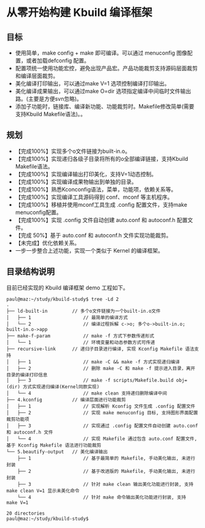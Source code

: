 
# 从零开始构建 Kbuild 编译框架

## 目标

- 使用简单，make config + make 即可编译。可以通过 menuconfig 图像配置，或者加载defconfig 配置。
- 配置项统一使用功能宏控，避免出现产品宏。产品功能裁剪支持源码层面裁剪和编译层面裁剪。
- 美化编译打印输出，可以通过make V=1 选项控制编译打印输出。
- 美化编译成果输出，可以通过make O=dir 选项指定编译中间临时文件输出路。(主要是方便svn忽略)。
- 添加子功能时，链接库、编译新功能、功能裁剪时。Makefile修改简单(需要支持Kbuild Makefile语法)。。

## 规划

- 【完成100%】实现多个o文件链接为built-in.o。
- 【完成100%】实现递归各级子目录将所有的o全部编译链接，支持Kbuild Makefile语法。
- 【完成100%】实现编译输出打印美化，支持V=1动态控制。
- 【完成100%】实现编译成果物输出到单独的目录。
- 【完成100%】熟悉Kconconfig语法，菜单，功能项，依赖关系等。
- 【完成100%】实现编译工具源码得到 conf、mconf 等主机程序。
- 【完成100%】移植并使用mconf工具生成 .config 配置文件，支持make menuconfig配置。
- 【完成100%】实现 .config 文件自动创建 auto.conf 和 autoconf.h 配置文件。
- 【完成 50%】基于 auto.conf 和 autoconf.h 文件实现功能裁剪。
- 【未完成】优化依赖关系。
- 一步一步整合上述功能，实现一个类似于 Kernel 的编译框架。

## 目录结构说明

目前已经实现的 Kbuild 编译框架 demo 工程如下。

```
paul@maz:~/study/kbuild-study$ tree -Ld 2
.
├── ld-built-in			// 多个o文件链接为一个built-in.o文件
│   ├── 1					// 最简单的编译方式
│   └── 2					// 编译过程拆解 c->o; 多个o->built-in.o; built-in.o->app
├── make-f-param			// make -f 方式下参数传递形式
│   └── 1					// 环境变量和动态参数方式可传递
├── recursive-link		// 递归子目录进行编译, 实现 Kconfig Makefile 语法支持
│   ├── 1					// make -C && make -f 方式实现递归编译
│   ├── 2					// 删除 make -C 和 make -f 提示进入目录，离开目录的编译打印信息
│   ├── 3					// make -f scripts/Makefile.build obj=(dir) 方式实现递归编译(Kernel同款实现)
│   └── 4					// make clean 支持递归删除编译中间
├── 4.kconfig			// 编译层面进行功能裁剪
│   ├── 1					// 实现解析 Kconfig 文件生成 .config 配置文件
│   ├── 2					// 实现 make menuconfig 目标, 支持图形界面配置裁剪功能项
│   ├── 3					// 实现通过 .config 配置文件自动创建 auto.conf 和 autoconf.h 文件
│   └── 4					// 实现 Makefile 通过包含 auto.conf 配置文件, 基于 Kconfig Makefile 语法进行功能裁剪
└── 5.beautify-output	// 美化编译输出
    ├── 1					// 基于最简单的 Makefile, 手动美化输出, 未进行封装
    ├── 2					// 基于改进版的 Makefile, 手动美化输出, 未进行封装
    ├── 3					// 针对 make clean 输出美化功能进行封装, 支持 make clean V=1 显示未美化命令
    └── 4					// 针对 make 命令输出美化功能进行封装, 支持 make V=1

20 directories
paul@maz:~/study/kbuild-study$
```


